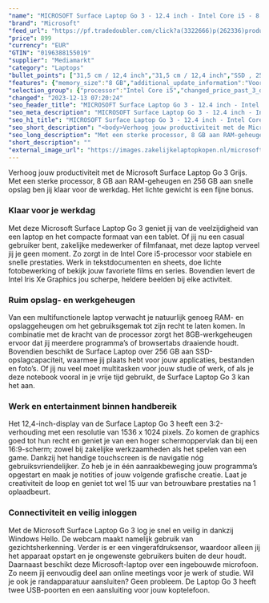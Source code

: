 ```yaml
---
"name": "MICROSOFT Surface Laptop Go 3 - 12.4 inch - Intel Core i5 - 8 GB - 256 GB"
"brand": "Microsoft"
"feed_url": "https://pf.tradedoubler.com/click?a(3322666)p(262336)product(50617-1771752)ttid(3)url(https%3A%2F%2Fwww.mediamarkt.nl%2Fnl%2Fproduct%2F_microsoft-surface-laptop-go-3-124-inch-intel-core-i5-8-gb-256-gb-1771752.html%3Futm_source%3Dtradedoubler%26utm_medium%3Daff-comparison%26utm_term%3D1771752)"
"price": 899
"currency": "EUR"
"GTIN": "0196388155019"
"supplier": "Mediamarkt"
"category": "Laptops"
"bullet_points": ["31,5 cm / 12,4 inch","31,5 cm / 12,4 inch","SSD , 256 GB","1x USB 3.2 (Type-C), 1x USB 3.1 (Type-A), 1x hoofdtelefoon-/microfooncombo, 1x Surface Connect-poort","Lithium polymer","27.8 cm x 1.57 cm x 20.6 cm /"]
"features": {"memory_size":"8 GB","additional_update_information":"Voor zover op de afbeeldingen apps worden getoond, geldt dat MediaMarkt niet kan garanderen dat de apps tijdens de volledige levensduur van het product goed zullen blijven functioneren. Dit hangt af van het beleid van de fabrikant.","depth":"20,6 cm","image_ratio":"3:2","bluetooth":"Ja","manufacturer_guarantee":"2 jaar","card_reader":"Nee","brightness":"400 cd/m²","manufacturer_part_number":"XK1-00029","weight":"1,13 kg","manufacturer_supported_software_updates":"Onbekend","height":"1,57 cm","product_depth":"20,6 cm","processor_speed_with_turbo":"4.4 GHz","product_height":"1,57 cm","dimensions_weight":"27.8 cm x 1.57 cm x 20.6 cm /","touchscreen":"Ja","integrated_mike":"Ja","speakers":"Ja","convertibility":"Vast scherm","battery_capacity":"41 Wh","screen_type":"Glanzend scherm","model_year":"2023","product_width":"27,8 cm","shipping_costs":"0.00","product_introduction_date":"2023-10-03","number_of_processor_cores":"10","processor_brand":"Intel®","wlan_standards":"WiFi 6 (802.11AX)","delivery_time":"1","bluetooth_version":"5.1","connections":"1x USB 3.2 (Type-C), 1x USB 3.1 (Type-A), 1x hoofdtelefoon-/microfooncombo, 1x Surface Connect-poort","total_storage_space_in_gb":"256 GB","color":"Grijs","battery_type":"Lithium polymer","resolution":"1535 x 1024","product_type":"Laptop","type_of_1_hard_disk":"SSD","processor":"Intel Core i5-1235U","screen_diagonal_inches":"12,4 inch","capacity_of_1_hard_disk":"256 GB","hard_disk_1":"SSD , 256 GB","ram_type":"DDR5","front_camera":"Ja","screen_diagonal_cm":"31,5 cm","integrated_webcam":"Ja","processor_model":"Core™ i5","update_policy":"Onbekend","wlan":"Ja","processor_clock_rate":"1.3 GHz","previous_price":"","warranty_note":"Geen aanvullende garantie-informatie","scope_of_delivery":"Laptop, Adapter (39 W), handleiding","product_manufacturer":"MICROSOFT","short_description":"SURFACE LAPTOP GO 3 I5 8GB 256GB","screen_diagonal_cm_inch":"31,5 cm / 12,4 inch","total_storage_space":"256 GB","operating_system":"Windows"}
"selection_group": {"processor":"Intel Core i5","changed_price_past_3_days":false,"product_family":"Surface Laptop GO"}
"changed": "2023-12-13 07:20:24"
"seo_header_title": "MICROSOFT Surface Laptop Go 3 - 12.4 inch - Intel Core i5 - 8 GB - 256 GB"
"seo_meta_description": "MICROSOFT Surface Laptop Go 3 - 12.4 inch - Intel Core i5 - 8 GB - 256 GB"
"seo_h1_title": "MICROSOFT Surface Laptop Go 3 - 12.4 inch - Intel Core i5 - 8 GB - 256 GB"
"seo_short_description": "<body>Verhoog jouw productiviteit met de Microsoft Surface Laptop Go 3 Grijs."
"seo_long_description": "Met een sterke processor, 8 GB aan RAM-geheugen en 256 GB aan snelle opslag ben jij klaar voor de werkdag. Het lichte gewicht is een fijne bonus. </body> <h3>Klaar voor je werkdag</h3> <body>Met deze Microsoft Surface Laptop Go 3 geniet jij van de veelzijdigheid van een laptop en het compacte formaat van een tablet. Of jij nu een casual gebruiker bent, zakelijke medewerker of filmfanaat, met deze laptop verveel jij je geen moment. Zo zorgt in de Intel Core i5-processor voor stabiele en snelle prestaties. Werk in tekstdocumenten en sheets, doe lichte fotobewerking of bekijk jouw favoriete films en series. Bovendien levert de Intel Iris Xe Graphics jou scherpe, heldere beelden bij elke activiteit. </body> <h3>Ruim opslag- en werkgeheugen</h3> <body>Van een multifunctionele laptop verwacht je natuurlijk genoeg RAM- en opslaggeheugen om het gebruiksgemak tot zijn recht te laten komen. In combinatie met de kracht van de processor zorgt het 8GB-werkgeheugen ervoor dat jij meerdere programma’s of browsertabs draaiende houdt. Bovendien beschikt de Surface Laptop over 256 GB aan SSD-opslagcapaciteit, waarmee jij plaats hebt voor jouw applicaties, bestanden en foto’s. Of jij nu veel moet multitasken voor jouw studie of werk, of als je deze notebook vooral in je vrije tijd gebruikt, de Surface Laptop Go 3 kan het aan. </body> <h3>Werk en entertainment binnen handbereik</h3> <body>Het 12,4-inch-display van de Surface Laptop Go 3 heeft een 3:2-verhouding met een resolutie van 1536 x 1024 pixels. Zo komen de graphics goed tot hun recht en geniet je van een hoger schermoppervlak dan bij een 16:9-scherm; zowel bij zakelijke werkzaamheden als het spelen van een game. Dankzij het handige touchscreen is de navigatie nóg gebruiksvriendelijker. Zo heb je in één aanraakbeweging jouw programma’s opgestart en maak je notities of jouw volgende grafische creatie. Laat je creativiteit de loop en geniet tot wel 15 uur van betrouwbare prestaties na 1 oplaadbeurt. </body> <h3>Connectiviteit en veilig inloggen</h3> <body>Met de Microsoft Surface Laptop Go 3 log je snel en veilig in dankzij Windows Hello. De webcam maakt namelijk gebruik van gezichtsherkenning. Verder is er een vingerafdruksensor, waardoor alleen jij het apparaat opstart en je ongewenste gebruikers buiten de deur houdt. Daarnaast beschikt deze Microsoft-laptop over een ingebouwde microfoon. Zo neem jij eenvoudig deel aan online meetings voor je werk of studie. Wil je ook je randapparatuur aansluiten? Geen probleem. De Laptop Go 3 heeft twee USB-poorten en een aansluiting voor jouw koptelefoon. </body>"
"short_description": ""
"external_image_url": "https://images.zakelijkelaptopkopen.nl/microsoft-surface-laptop-go-3-124-inch-intel-core-i5-8-gb-256-gb-1771752.webp"
---
```


<body>Verhoog jouw productiviteit met de Microsoft Surface Laptop Go 3 Grijs. Met een sterke processor, 8 GB aan RAM-geheugen en 256 GB aan snelle opslag ben jij klaar voor de werkdag. Het lichte gewicht is een fijne bonus.</body> <h3>Klaar voor je werkdag</h3> <body>Met deze Microsoft Surface Laptop Go 3 geniet jij van de veelzijdigheid van een laptop en het compacte formaat van een tablet. Of jij nu een casual gebruiker bent, zakelijke medewerker of filmfanaat, met deze laptop verveel jij je geen moment. Zo zorgt in de Intel Core i5-processor voor stabiele en snelle prestaties. Werk in tekstdocumenten en sheets, doe lichte fotobewerking of bekijk jouw favoriete films en series. Bovendien levert de Intel Iris Xe Graphics jou scherpe, heldere beelden bij elke activiteit.</body> <h3>Ruim opslag- en werkgeheugen</h3> <body>Van een multifunctionele laptop verwacht je natuurlijk genoeg RAM- en opslaggeheugen om het gebruiksgemak tot zijn recht te laten komen. In combinatie met de kracht van de processor zorgt het 8GB-werkgeheugen ervoor dat jij meerdere programma’s of browsertabs draaiende houdt. Bovendien beschikt de Surface Laptop over 256 GB aan SSD-opslagcapaciteit, waarmee jij plaats hebt voor jouw applicaties, bestanden en foto’s. Of jij nu veel moet multitasken voor jouw studie of werk, of als je deze notebook vooral in je vrije tijd gebruikt, de Surface Laptop Go 3 kan het aan.</body> <h3>Werk en entertainment binnen handbereik</h3> <body>Het 12,4-inch-display van de Surface Laptop Go 3 heeft een 3:2-verhouding met een resolutie van 1536 x 1024 pixels. Zo komen de graphics goed tot hun recht en geniet je van een hoger schermoppervlak dan bij een 16:9-scherm; zowel bij zakelijke werkzaamheden als het spelen van een game. Dankzij het handige touchscreen is de navigatie nóg gebruiksvriendelijker. Zo heb je in één aanraakbeweging jouw programma’s opgestart en maak je notities of jouw volgende grafische creatie. Laat je creativiteit de loop en geniet tot wel 15 uur van betrouwbare prestaties na 1 oplaadbeurt.</body> <h3>Connectiviteit en veilig inloggen</h3> <body>Met de Microsoft Surface Laptop Go 3 log je snel en veilig in dankzij Windows Hello. De webcam maakt namelijk gebruik van gezichtsherkenning. Verder is er een vingerafdruksensor, waardoor alleen jij het apparaat opstart en je ongewenste gebruikers buiten de deur houdt. Daarnaast beschikt deze Microsoft-laptop over een ingebouwde microfoon. Zo neem jij eenvoudig deel aan online meetings voor je werk of studie. Wil je ook je randapparatuur aansluiten? Geen probleem. De Laptop Go 3 heeft twee USB-poorten en een aansluiting voor jouw koptelefoon.</body>